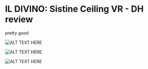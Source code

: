 # IL DIVINO: Sistine Ceiling VR - DH review

pretty good

![ALT TEXT HERE](https://rittr.github.io/DH-Blog-Rittr/images/mystery-text.png)

![ALT TEXT HERE](https://rittr.github.io/DH-Blog-Rittr/images/mystery-text.png)

![ALT TEXT HERE](https://rittr.github.io/DH-Blog-Rittr/images/mystery-text.png)

